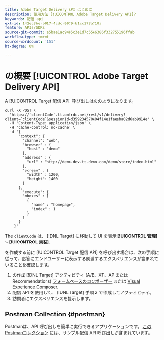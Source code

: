 ```yaml
---
title: Adobe Target Delivery API はじめに
description: 使用方法 [!UICONTROL Adobe Target Delivery API]?
keywords: 配信 api
exl-id: 142ec3be-b017-4cdc-9079-b1cc173a710a
feature: APIs/SDKs
source-git-commit: e5bae1ac9485c3e1d7c55e6386f332755196ffab
workflow-type: tm+mt
source-wordcount: '151'
ht-degree: 0%

---
```


# の概要 [!UICONTROL Adobe Target Delivery API]

A [!UICONTROL Target 配信 API] 呼び出しは次のようになります。

```
curl -X POST \
  'https://`clientCode`.tt.omtrdc.net/rest/v1/delivery?client=`clientCode`&sessionId=d359234570e04f14e1faeeba02d6ab9914e' \
  -H 'Content-Type: application/json' \
  -H 'cache-control: no-cache' \
  -d '{
      "context": {
        "channel": "web",
        "browser" : {
          "host" : "demo"
        },
        "address" : {
          "url" : "http://demo.dev.tt-demo.com/demo/store/index.html"
        },
        "screen" : {
          "width" : 1200,
          "height": 1400
        }
      },
        "execute": {
        "mboxes" : [
          {
            "name" : "homepage",
            "index" : 1
          }
        ]
      }
    }'
```

The `clientCode` は、 [!DNL Target] に移動して UI を表示 **[!UICONTROL 管理]** > **[!UICONTROL 実装]**.

を作成する前に [!UICONTROL Target 配信 API] を呼び出す場合は、次の手順に従って、応答にエンドユーザーに表示する関連するエクスペリエンスが含まれていることを確認します。

1. の作成 [!DNL Target] アクティビティ (A/B、XT、AP またはRecommendations) [フォームベースのコンポーザー](https://experienceleague.adobe.com/docs/target/using/experiences/form-experience-composer.html?lang=en) または [Visual Experience Composer](https://experienceleague.adobe.com/docs/target/using/experiences/vec/visual-experience-composer.html).
1. 配信 API を使用して、 [!DNL Target] 手順 2 で作成したアクティビティ。
1. 訪問者にエクスペリエンスを提示します。

## Postman Collection {#postman}

Postmanは、API 呼び出しを簡単に実行できるアプリケーションです。 [このPostmanコレクション](https://run.pstmn.io/button.svg) には、サンプル配信 API 呼び出しが含まれています。
